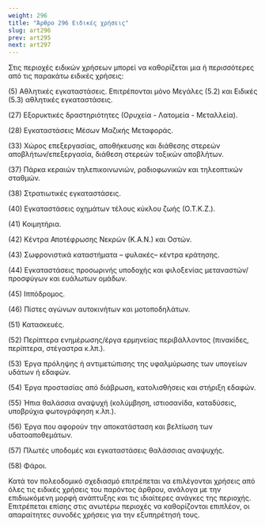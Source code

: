```yaml
---
weight: 296
title: "Άρθρο 296 Ειδικές χρήσεις"
slug: art296
prev: art295
next: art297
---
```


Στις περιοχές ειδικών χρήσεων μπορεί να καθορίζεται μια ή περισσότερες από τις παρακάτω ειδικές χρήσεις:

\(5\) Αθλητικές εγκαταστάσεις. Επιτρέπονται μόνο Μεγάλες (5.2) και Ειδικές (5.3) αθλητικές εγκαταστάσεις.

\(27\) Εξορυκτικές δραστηριότητες (Ορυχεία - Λατομεία - Μεταλλεία).

\(28\) Εγκαταστάσεις Μέσων Μαζικής Μεταφοράς.

\(33\) Χώρος επεξεργασίας, αποθήκευσης και διάθεσης στερεών αποβλήτων/επεξεργασία, διάθεση στερεών τοξικών αποβλήτων.

\(37\) Πάρκα κεραιών τηλεπικοινωνιών, ραδιοφωνικών και τηλεοπτικών σταθμών.

\(38\) Στρατιωτικές εγκαταστάσεις.

\(40\) Εγκαταστάσεις οχημάτων τέλους κύκλου ζωής (Ο.Τ.Κ.Ζ.).

\(41\) Κοιμητήρια.

\(42\) Κέντρα Αποτέφρωσης Νεκρών (Κ.Α.Ν.) και Οστών.

\(43\) Σωφρονιστικά καταστήματα – φυλακές– κέντρα κράτησης.

\(44\) Εγκαταστάσεις προσωρινής υποδοχής και φιλοξενίας μεταναστών/προσφύγων και ευάλωτων ομάδων.

\(45\) Ιππόδρομος.

\(46\) Πίστες αγώνων αυτοκινήτων και μοτοποδηλάτων.

\(51\) Κατασκευές.

\(52\) Περίπτερα ενημέρωσης/έργα ερμηνείας περιβάλλοντος (πινακίδες, περίπτερα, στέγαστρα κ.λπ.).

\(53\) Έργα πρόληψης ή αντιμετώπισης της υφαλμύρωσης των υπογείων υδάτων ή εδαφών.

\(54\) Έργα προστασίας από διάβρωση, κατολισθήσεις και στήριξη εδαφών.

\(55\) Ήπια θαλάσσια αναψυχή (κολύμβηση, ιστιοσανίδα, καταδύσεις, υποβρύχια φωτογράφηση κ.λπ.).

\(56\) Έργα που αφορούν την αποκατάσταση και βελτίωση των υδατοαποθεμάτων.

\(57\) Πλωτές υποδομές και εγκαταστάσεις θαλάσσιας αναψυχής.

\(58\) Φάροι.

Κατά τον πολεοδομικό σχεδιασμό επιτρέπεται να επιλέγονται χρήσεις από όλες τις ειδικές χρήσεις του παρόντος άρθρου, ανάλογα με την επιδιωκόμενη μορφή ανάπτυξης και τις ιδιαίτερες ανάγκες της περιοχής. Επιτρέπεται επίσης στις ανωτέρω περιοχές να καθορίζονται επιπλέον, οι απαραίτητες συνοδές χρήσεις για την εξυπηρέτησή τους.


